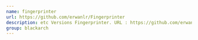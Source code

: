 ```yaml
---
name: fingerprinter
url: https://github.com/erwanlr/Fingerprinter
description: etc Versions Fingerprinter. URL : https://github.com/erwanlr/Fingerprinter Groups : blackarch blackarch-webapp blackarch-fingerprint
group: blackarch
---
```

